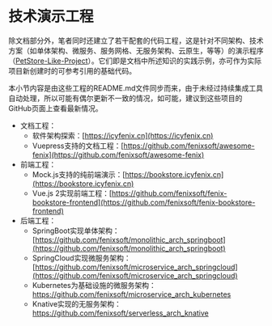 # 技术演示工程

除文档部分外，笔者同时还建立了若干配套的代码工程，这是针对不同架构、技术方案（如单体架构、微服务、服务网格、无服务架构、云原生，等等）的演示程序（[PetStore-Like-Project](https://www.oracle.com/technetwork/cn/java/javaee/overview/index-136650.html)）。它们即是文档中所述知识的实践示例，亦可作为实际项目新创建时的可参考引用的基础代码。

本小节内容是由这些工程的README.md文件同步而来，由于未经过持续集成工具自动处理，所以可能有偶尔更新不一致的情况，如可能，建议到这些项目的GitHub页面上查看最新情况。

- 文档工程：
  - 软件架构探索：[https://icyfenix.cn](https://icyfenix.cn)
  - Vuepress支持的文档工程：[https://github.com/fenixsoft/awesome-fenix](https://github.com/fenixsoft/awesome-fenix)
- 前端工程：
  - Mock.js支持的纯前端演示：[https://bookstore.icyfenix.cn](https://bookstore.icyfenix.cn)
  - Vue.js 2实现前端工程：[https://github.com/fenixsoft/fenix-bookstore-frontend](https://github.com/fenixsoft/fenix-bookstore-frontend)
- 后端工程：
  - SpringBoot实现单体架构：[https://github.com/fenixsoft/monolithic_arch_springboot](https://github.com/fenixsoft/monolithic_arch_springboot) 
  - SpringCloud实现微服务架构：[https://github.com/fenixsoft/microservice_arch_springcloud](https://github.com/fenixsoft/microservice_arch_springcloud)
  - Kubernetes为基础设施的微服务架构：https://github.com/fenixsoft/microservice_arch_kubernetes
  - Knative实现的无服务架构：https://github.com/fenixsoft/serverless_arch_knative